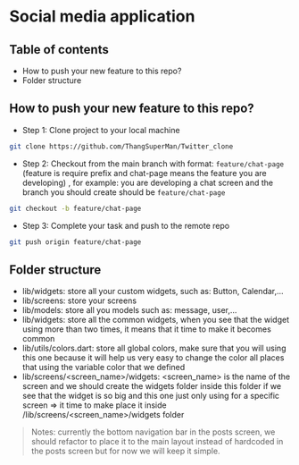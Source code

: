 # Social media application

## Table of contents

- How to push your new feature to this repo?
- Folder structure

## How to push your new feature to this repo?

- Step 1: Clone project to your local machine

```bash
git clone https://github.com/ThangSuperMan/Twitter_clone
```

- Step 2: Checkout from the main branch with format: `feature/chat-page` (feature is require prefix and chat-page means the feature you are developing)
  , for example: you are developing a chat screen and the branch you should create should be `feature/chat-page`

```bash
git checkout -b feature/chat-page
```

- Step 3: Complete your task and push to the remote repo

```bash
git push origin feature/chat-page
```

## Folder structure

- lib/widgets: store all your custom widgets, such as: Button, Calendar,...
- lib/screens: store your screens
- lib/models: store all you models such as: message, user,...
- lib/widgets: store all the common widgets, when you see that the widget using more than two times, it means that it time to make it becomes common
- lib/utils/colors.dart: store all global colors, make sure that you will using this one because it will help us very easy to change the color all places that using the variable color that we defined
- lib/screens/<screen_name>/widgets: <screen_name> is the name of the screen and we should create the widgets folder inside this folder if we see that the widget is so big and this one just only using for a specific screen => it time to make place it inside /lib/screens/<screen_name>/widgets folder

> Notes: currently the bottom navigation bar in the posts screen, we should refactor to place it to the main layout instead of hardcoded in the posts screen but for now we will keep it simple.
